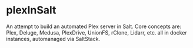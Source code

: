 # plexInSalt
An attempt to build an automated Plex server in Salt. Core concepts are: Plex, Deluge, Medusa, PlexDrive, UnionFS, rClone, Lidarr, etc. all in docker instances, automanaged via SaltStack. 
